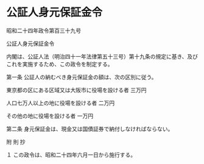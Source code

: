 # 公証人身元保証金令

昭和二十四年政令第百三十九号

公証人身元保証金令

内閣は、公証人法（明治四十一年法律第五十三号）第十九条の規定に基き、及びこれを実施するため、この政令を制定する。

第一条 公証人の納むべき身元保証金の額は、次の区別に従う。

東京都の区にある区域又は大阪市に役場を設ける者 三万円

人口七万人以上の地に役場を設ける者 二万円

その他の地に役場を設ける者 一万円

第二条 身元保証金は、現金又は国債証券で納付しなければならない。

附 則 抄

１ この政令は、昭和二十四年六月一日から施行する。
